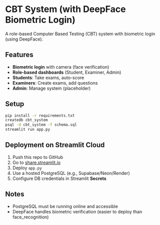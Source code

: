 # CBT System (with DeepFace Biometric Login)

A role-based Computer Based Testing (CBT) system with biometric login (using DeepFace).

## Features
- **Biometric login** with camera (face verification)
- **Role-based dashboards** (Student, Examiner, Admin)
- **Students**: Take exams, auto-score
- **Examiners**: Create exams, add questions
- **Admin**: Manage system (placeholder)

## Setup
```bash
pip install -r requirements.txt
createdb cbt_system
psql -d cbt_system -f schema.sql
streamlit run app.py
```

## Deployment on Streamlit Cloud
1. Push this repo to GitHub
2. Go to [share.streamlit.io](https://share.streamlit.io)
3. Deploy `app.py`
4. Use a hosted PostgreSQL (e.g., Supabase/Neon/Render)
5. Configure DB credentials in Streamlit **Secrets**

## Notes
- PostgreSQL must be running online and accessible
- DeepFace handles biometric verification (easier to deploy than face_recognition)
